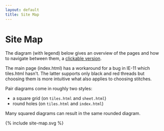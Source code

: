 ```yaml
---
layout: default
title: Site Map
---
```


Site Map
========

The diagram (with legend) below gives an overview of the pages and how to navigate between them,
a [clickable version](https://cdn.rawgit.com/d-bl/GroundForge/ed3005d13e58f5bb3de87eecd599e99286dd2dc5/docs/help/images/site-map.svg).

The main page (index.html) has a workaround for a bug in IE-11 which tiles.html hasn't.
The latter supports only black and red threads but choosing them is more intuitive
what also applies to choosing stitches.

Pair diagrams come in roughly two styles:
* a square grid (on `tiles.html` and `sheet.html`)
* round holes (on `tiles.html` and `index.html`)

Many squared diagrams can result in the same rounded diagram.

{% include site-map.svg %}